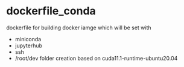 # dockerfile_conda
dockerfile for building docker iamge which will be set with 
* miniconda
* jupyterhub
* ssh
* /root/dev folder creation 
based on cuda11.1-runtime-ubuntu20.04
